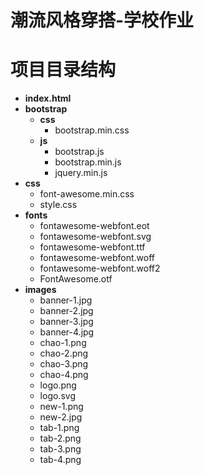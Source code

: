 # 潮流风格穿搭-学校作业
<h1 id="D0hsM">项目目录结构</h1>

+ **index.html**  
+ **bootstrap**  
  - **css**  
    * bootstrap.min.css
  - **js**  
    * bootstrap.js  
    * bootstrap.min.js  
    * jquery.min.js
+ **css**  
  - font-awesome.min.css  
  - style.css
+ **fonts**  
  - fontawesome-webfont.eot  
  - fontawesome-webfont.svg  
  - fontawesome-webfont.ttf  
  - fontawesome-webfont.woff  
  - fontawesome-webfont.woff2  
  - FontAwesome.otf
+ **images**  
  - banner-1.jpg  
  - banner-2.jpg  
  - banner-3.jpg  
  - banner-4.jpg  
  - chao-1.png  
  - chao-2.png  
  - chao-3.png  
  - chao-4.png  
  - logo.png  
  - logo.svg  
  - new-1.png  
  - new-2.jpg  
  - tab-1.png  
  - tab-2.png  
  - tab-3.png  
  - tab-4.png
